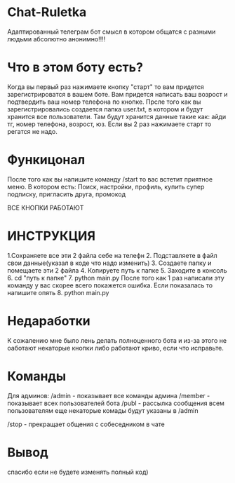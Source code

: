 # Chat-Ruletka
Адаптированный телеграм бот смысл в котором общатся с разными людьми абсолютно анонимно!!!!

# Что в этом боту есть?
Когда вы первый раз нажимаете кнопку "старт" то вам придется зарегистрироватся в вашем боте. Вам придется написать ваш возрост и подтвердить ваш номер телефона по кнопке. Прсле того как вы зарегистрировались создается папка user.txt, в котором и будут хранится все пользователи. Там будут хранится данные такие как: айди тг, номер телефона, возрост, юз. Если вы 2 раз нажимаете старт то регатся не надо. 

# Функицонал
После того как вы напишите команду /start то вас встетит приятное меню. В котором есть: Поиск, настройки, профиль, купить супер подписку, пригласить друга, промокод

ВСЕ КНОПКИ РАБОТАЮТ

# ИНСТРУКЦИЯ 
1.Сохраняете все эти 2 файла себе на телефн
2. Подставляете в файл свои данные(указал в коде что надо изменить)
3. Создаете папку и помещаете эти 2 файла
4. Копируете путь к папке
5. Заходите в консоль
6. cd "путь к папке"
7. python main.py
После того как 1 раз написали эту команду у вас скорее всего покажется ошибка. Если показалась то напишите опять
8. python main.py

# Недаработки
К сожалению мне было лень делать полноценного бота и из-за этого не оаботают некаторые кнопки либо работают криво, если что исправьте. 

# Команды
Для админов:
/admin - показывает все команды админа
/member - показывает всех пользователей бота
/publ - рассылка сообщения всем пользователям 
еще некаторые комады будут указаны в /admin

/stop - прекращает общения с собеседником в чате

# Вывод

спасибо если не будете изменять полный код)
